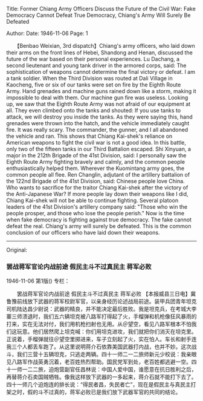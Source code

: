 Title: Former Chiang Army Officers Discuss the Future of the Civil War: Fake Democracy Cannot Defeat True Democracy, Chiang's Army Will Surely Be Defeated

Author:
Date: 1946-11-06
Page: 1

　　【Benbao Weixian, 3rd dispatch】Chiang's army officers, who laid down their arms on the front lines of Hebei, Shandong and Henan, discussed the future of the war based on their personal experiences. Lu Dachang, a second lieutenant and young tank driver in the armored corps, said: The sophistication of weapons cannot determine the final victory or defeat. I am a tank soldier. When the Third Division was routed at Dali Village in Kaocheng, five or six of our tanks were set on fire by the Eighth Route Army. Hand grenades and machine guns rained down like a storm, making it impossible to deal with them. Our machine gun fire was useless. Looking up, we saw that the Eighth Route Army was not afraid of our equipment at all. They even climbed onto the tanks and shouted: If you use tanks to attack, we will destroy you inside the tanks. As they were saying this, hand grenades were thrown into the hatch, and the vehicle immediately caught fire. It was really scary. The commander, the gunner, and I all abandoned the vehicle and ran. This shows that Chiang Kai-shek's reliance on American weapons to fight the civil war is not a good idea. In this battle, only two of the fifteen tanks in our Third Battalion escaped. Shi Xinyuan, a major in the 212th Brigade of the 41st Division, said: I personally saw the Eighth Route Army fighting bravely and calmly, and the common people enthusiastically helped them. Wherever the Kuomintang army goes, the common people all flee. Ren Changlin, adjutant of the artillery battalion of the 122nd Brigade of the 41st Division, said: Chinese people love China. Who wants to sacrifice for the traitor Chiang Kai-shek after the victory of the Anti-Japanese War? If more people lay down their weapons like I did, Chiang Kai-shek will not be able to continue fighting. Several platoon leaders of the 41st Division's artillery company said: "Those who win the people prosper, and those who lose the people perish." Now is the time when fake democracy is fighting against true democracy. The fake cannot defeat the real. Chiang's army will surely be defeated. This is the common conclusion of our officers who have laid down their weapons.



<hr /> 

Original: 


### 罢战蒋军官论内战前途  假民主斗不过真民主  蒋军必败

1946-11-06
第1版()
专栏：

　　罢战蒋军官论内战前途
    假民主斗不过真民主
    蒋军必败
    【本报威县三日电】冀鲁豫前线放下武器的蒋军校尉军官，以亲身经历论述战局前途。装甲兵团青年坦克司机陆达昌少尉说：武器的精良，并不能决定最后胜败。我是坦克兵，在考城大李寨三师溃退时，我们五六辆坦克被八路军打得起了火，手榴弹和机枪像狂风暴雨的打来，实在无法对付，我们用机枪扫射也无用。从＠望空，看见八路军根本不怕我们这玩意。他们居然爬上坦克喊：你们用坦克进攻，我们就把你们消灭在坦克里。正说着，手榴弹就往＠望空里掷进来，车子立刻起了火，实在怕人。车长和射手连我三个人都丢车跑了。从这里说明蒋介石依靠美国武器打内战，也并不妙。这次战斗，我们三营十五辆坦克，只逃走两辆。四十一师二一二旅师新元少校说：我亲眼见八路军作战英勇沉着，老百姓热烈帮助。国民党军到处，老百姓都逃避一空。四十一师一二二旅，迫炮营副官任昌林说：中国人爱中国，谁愿意在抗日胜利之后，再替蒋介石卖国贼牺牲。像我这样放下武器的一多起来，蒋介石就不能打下去了。四十一师几个迫炮连的排长说：“得民者昌，失民者亡”，现在是假民主与真民主打架之时，假的斗不过真的，蒋军必败已是我们放下武器军官的共同的结论。
